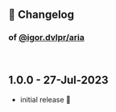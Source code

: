 ## 📒 Changelog

### of [@igor.dvlpr/aria](https://github.com/igorskyflyer/npm-adblock-aria-compiler/)

<br>

## 1.0.0 - 27-Jul-2023

- initial release 🎉
